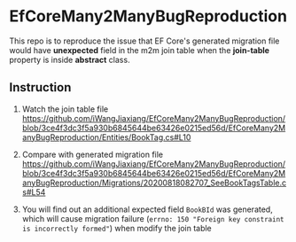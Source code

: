 # EfCoreMany2ManyBugReproduction

This repo is to reproduce the issue that EF Core's generated migration file would have **unexpected** field in the m2m join table when the **join-table** property is inside **abstract** class.

## Instruction

1. Watch the join table file https://github.com/iWangJiaxiang/EfCoreMany2ManyBugReproduction/blob/3ce4f3dc3f5a930b6845644be63426e0215ed56d/EfCoreMany2ManyBugReproduction/Entities/BookTag.cs#L10

2. Compare with generated migration file https://github.com/iWangJiaxiang/EfCoreMany2ManyBugReproduction/blob/3ce4f3dc3f5a930b6845644be63426e0215ed56d/EfCoreMany2ManyBugReproduction/Migrations/20200818082707_SeeBookTagsTable.cs#L54

3. You will find out an additional expected field `BookBId` was generated, which will cause migration failure (`errno: 150 "Foreign key constraint is incorrectly formed"`) when modify the join table
